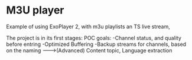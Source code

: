 # M3U player
Example of using ExoPlayer 2, with m3u playlists an TS live stream,

The project is in its first stages:
POC goals:
	-Channel status, and quality before entring
	-Optimized Buffering
	-Backup streams for channels, based on the naming
	--->(Advanced) Content topic, Language extraction

 
